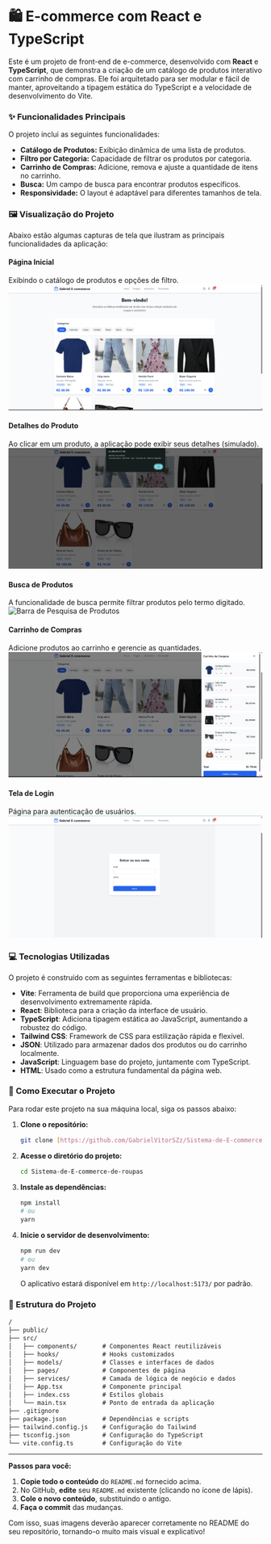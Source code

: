 # 🛍️ E-commerce com React e TypeScript

Este é um projeto de front-end de e-commerce, desenvolvido com **React** e **TypeScript**, que demonstra a criação de um catálogo de produtos interativo com carrinho de compras. Ele foi arquitetado para ser modular e fácil de manter, aproveitando a tipagem estática do TypeScript e a velocidade de desenvolvimento do Vite.

### ✨ Funcionalidades Principais

O projeto inclui as seguintes funcionalidades:

* **Catálogo de Produtos:** Exibição dinâmica de uma lista de produtos.
* **Filtro por Categoria:** Capacidade de filtrar os produtos por categoria.
* **Carrinho de Compras:** Adicione, remova e ajuste a quantidade de itens no carrinho.
* **Busca:** Um campo de busca para encontrar produtos específicos.
* **Responsividade:** O layout é adaptável para diferentes tamanhos de tela.

### 🖼️ Visualização do Projeto

Abaixo estão algumas capturas de tela que ilustram as principais funcionalidades da aplicação:

#### Página Inicial

Exibindo o catálogo de produtos e opções de filtro.
![Página Inicial do E-commerce](images/pagina_inicial.png)

#### Detalhes do Produto

Ao clicar em um produto, a aplicação pode exibir seus detalhes (simulado).
![Descrição Detalhada do Produto](images/descricao_produto.png)

#### Busca de Produtos

A funcionalidade de busca permite filtrar produtos pelo termo digitado.
![Barra de Pesquisa de Produtos](images/pesquisa_do_produto.png)

#### Carrinho de Compras

Adicione produtos ao carrinho e gerencie as quantidades.
![Carrinho de Compras](images/compra.png)

#### Tela de Login

Página para autenticação de usuários.
![Tela de Login](images/login.png)

### 💻 Tecnologias Utilizadas

O projeto é construído com as seguintes ferramentas e bibliotecas:

* **Vite**: Ferramenta de build que proporciona uma experiência de desenvolvimento extremamente rápida.
* **React**: Biblioteca para a criação da interface de usuário.
* **TypeScript**: Adiciona tipagem estática ao JavaScript, aumentando a robustez do código.
* **Tailwind CSS**: Framework de CSS para estilização rápida e flexível.
* **JSON**: Utilizado para armazenar dados dos produtos ou do carrinho localmente.
* **JavaScript**: Linguagem base do projeto, juntamente com TypeScript.
* **HTML**: Usado como a estrutura fundamental da página web.

### 🚀 Como Executar o Projeto

Para rodar este projeto na sua máquina local, siga os passos abaixo:

1.  **Clone o repositório:**
    ```bash
    git clone [https://github.com/GabrielVitorSZz/Sistema-de-E-commerce-de-roupas.git](https://github.com/GabrielVitorSZz/Sistema-de-E-commerce-de-roupas.git)
    ```
2.  **Acesse o diretório do projeto:**
    ```bash
    cd Sistema-de-E-commerce-de-roupas
    ```
3.  **Instale as dependências:**
    ```bash
    npm install
    # ou
    yarn
    ```
4.  **Inicie o servidor de desenvolvimento:**
    ```bash
    npm run dev
    # ou
    yarn dev
    ```
    O aplicativo estará disponível em `http://localhost:5173/` por padrão.

### 📁 Estrutura do Projeto

```plaintext
/
├── public/
├── src/
│   ├── components/       # Componentes React reutilizáveis
│   ├── hooks/            # Hooks customizados
│   ├── models/           # Classes e interfaces de dados
│   ├── pages/            # Componentes de página
│   ├── services/         # Camada de lógica de negócio e dados
│   ├── App.tsx           # Componente principal
│   ├── index.css         # Estilos globais
│   └── main.tsx          # Ponto de entrada da aplicação
├── .gitignore
├── package.json          # Dependências e scripts
├── tailwind.config.js    # Configuração do Tailwind
├── tsconfig.json         # Configuração do TypeScript
└── vite.config.ts        # Configuração do Vite
```

-----

**Passos para você:**

1.  **Copie todo o conteúdo** do `README.md` fornecido acima.
2.  No GitHub, **edite** seu `README.md` existente (clicando no ícone de lápis).
3.  **Cole o novo conteúdo**, substituindo o antigo.
4.  **Faça o commit** das mudanças.

Com isso, suas imagens deverão aparecer corretamente no README do seu repositório, tornando-o muito mais visual e explicativo\!
